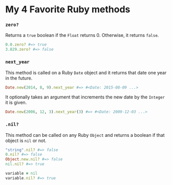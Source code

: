 # My 4 Favorite Ruby methods

### `zero?`

Returns a `true` boolean if the `Float` returns 0. Otherwise, it returns `false`.

```ruby
0.0.zero? #=> true
3.829.zero? #=> false
```

### `next_year`

This method is called on a Ruby `Date` object and it returns that date one year in the future.

```ruby
Date.new(2014, 8, 9).next_year #=> #<Date: 2015-08-09 ...>
```

It optionally takes an argument that increments the new date by the `Integer` it is given.

```ruby
Date.new(2006, 12, 3).next_year(3) #=> #<Date: 2009-12-03 ...>
```

### `.nil?`

This method can be called on any Ruby `Object` and returns a boolean if that object is `nil` or not.

```ruby
"string".nil? #=> false
0.nil? #=> false
Object.new.nil? #=> false
nil.nil? #=> true

variable = nil
variable.nil? #=> true
```
